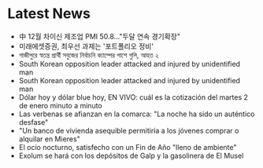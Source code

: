 # Latest News
-  中 12월 차이신 제조업 PMI 50.8…"두달 연속 경기확장"
-  미래에셋증권, 최우선 과제는 '포트폴리오 정비'
-  গাজীপুরে স্বতন্ত্র প্রার্থী সবুজের নির্বাচনি ক্যাম্পের পাশে গুলি, আহত ২
-  South Korean opposition leader attacked and injured by unidentified man
-  South Korean opposition leader attacked and injured by unidentified man
-  Dólar hoy y dólar blue hoy, EN VIVO: cuál es la cotización del martes 2 de enero minuto a minuto
-  Las verbenas se afianzan en la comarca: "La noche ha sido un auténtico desfase"
-  "Un banco de vivienda asequible permitiría a los jóvenes comprar o alquilar en Mieres"
-  El ocio nocturno, satisfecho con un Fin de Año "lleno de ambiente"
-  Exolum se hará con los depósitos de Galp y la gasolinera de El Musel
